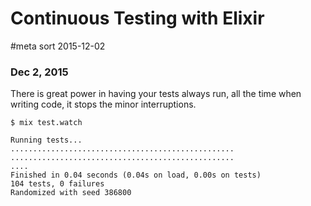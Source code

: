 # Continuous Testing with Elixir
#meta sort 2015-12-02
### Dec 2, 2015

There is great power in having your tests always run, all the time when writing code, it stops the minor interruptions.

```
$ mix test.watch

Running tests...
..................................................
..................................................
....
Finished in 0.04 seconds (0.04s on load, 0.00s on tests)
104 tests, 0 failures
Randomized with seed 386800
```